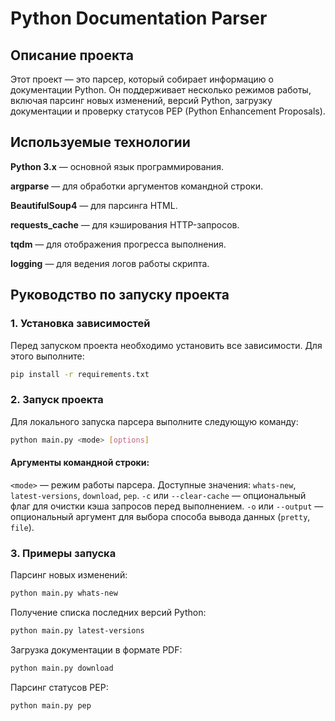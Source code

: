 # Python Documentation Parser
## Описание проекта
Этот проект — это парсер, который собирает информацию о документации Python. Он поддерживает несколько режимов работы, включая парсинг новых изменений, версий Python, загрузку документации и проверку статусов PEP (Python Enhancement Proposals).

## Используемые технологии
**Python 3.x** — основной язык программирования.

**argparse** — для обработки аргументов командной строки.

**BeautifulSoup4** — для парсинга HTML.

**requests_cache** — для кэширования HTTP-запросов.

**tqdm** — для отображения прогресса выполнения.

**logging** — для ведения логов работы скрипта.

## Руководство по запуску проекта
### 1. Установка зависимостей
Перед запуском проекта необходимо установить все зависимости. Для этого выполните:

```bash
pip install -r requirements.txt
```
### 2. Запуск проекта
Для локального запуска парсера выполните следующую команду:

```bash
python main.py <mode> [options]
```

#### Аргументы командной строки:
`<mode>` — режим работы парсера. Доступные значения: `whats-new`, `latest-versions`, `download`, `pep`.
`-c` или `--clear-cache` — опциональный флаг для очистки кэша запросов перед выполнением.
`-o` или `--output` — опциональный аргумент для выбора способа вывода данных (`pretty`, `file`).

### 3. Примеры запуска
Парсинг новых изменений:
```bash
python main.py whats-new
```

Получение списка последних версий Python:
```bash
python main.py latest-versions
```

Загрузка документации в формате PDF:
```bash
python main.py download
```
Парсинг статусов PEP:
```bash
python main.py pep
```